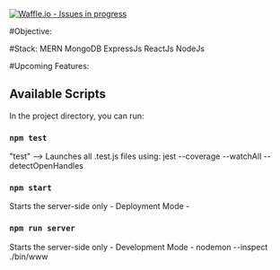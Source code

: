 [![Waffle.io - Issues in progress](https://badge.waffle.io/gregsoares/gregsoares.com.png?label=in%20progress&title=In%20Progress)](http://waffle.io/gregsoares/gregsoares.com)

#Objective:

#Stack: MERN
MongoDB
ExpressJs
ReactJs
NodeJs

#Upcoming Features:

## Available Scripts

In the project directory, you can run:

### `npm test`

"test" --> Launches all .test.js files using: jest --coverage --watchAll --detectOpenHandles

### `npm start`

Starts the server-side only - Deployment Mode -

### `npm run server`

Starts the server-side only - Development Mode - nodemon --inspect ./bin/www
